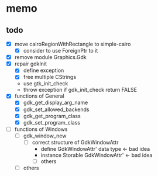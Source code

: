 memo
====

todo
----

* [x] move cairoRegionWithRectangle to simple-cairo
	+ [x] consider to use ForeignPtr to it
* [x] remove module Graphics.Gdk
* [x] repair gdkInit
	+ [x] define exception
	+ [x] free multiple CStrings
	+ use gtk\_init\_check
	+ throw exception if gdk\_init\_check return FALSE
* [x] functions of General
	+ [x] gdk\_get\_display\_arg\_name
	+ [x] gdk\_set\_allowed\_backends
	+ [x] gdk\_get\_program\_class
	+ [x] gdk\_set\_program\_class
* [ ] functions of Windows
	+ [ ] gdk\_window\_new
		- [ ] correct structure of GdkWindowAttr
			* define GdkWindowAttr' data type <- bad idea
			* instance Storable GdkWindowAttr' <- bad idea
			* [ ] others
	+ [ ] others
